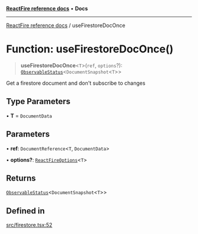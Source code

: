 [**ReactFire reference docs**](../README.md) • **Docs**

***

[ReactFire reference docs](../README.md) / useFirestoreDocOnce

# Function: useFirestoreDocOnce()

> **useFirestoreDocOnce**\<`T`\>(`ref`, `options`?): [`ObservableStatus`](../type-aliases/ObservableStatus.md)\<`DocumentSnapshot`\<`T`\>\>

Get a firestore document and don't subscribe to changes

## Type Parameters

• **T** = `DocumentData`

## Parameters

• **ref**: `DocumentReference`\<`T`, `DocumentData`\>

• **options?**: [`ReactFireOptions`](../interfaces/ReactFireOptions.md)\<`T`\>

## Returns

[`ObservableStatus`](../type-aliases/ObservableStatus.md)\<`DocumentSnapshot`\<`T`\>\>

## Defined in

[src/firestore.tsx:52](https://github.com/Synapski/reactfire/blob/main/src/firestore.tsx#L52)
